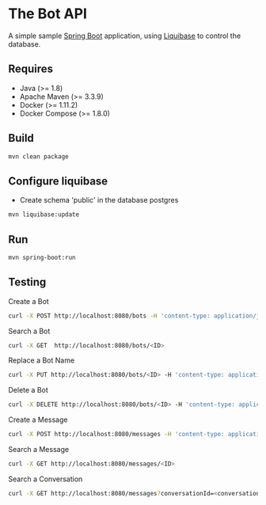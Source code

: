 # The Bot API

A simple sample [Spring Boot](http://projects.spring.io/spring-boot/) application, using [Liquibase](http://www.liquibase.org/) to control the database.

## Requires

- Java (>= 1.8)
- Apache Maven (>= 3.3.9)
- Docker (>= 1.11.2)
- Docker Compose (>= 1.8.0)


## Build
```bash
mvn clean package
```

## Configure liquibase
- Create schema 'public' in the database postgres
```bash
mvn liquibase:update
```

## Run
```bash
mvn spring-boot:run
```

## Testing
Create a Bot 
```bash
curl -X POST http://localhost:8080/bots -H 'content-type: application/json' -d '{"name": "<NAME>"}'
```

Search a Bot
```bash
curl -X GET  http://localhost:8080/bots/<ID>
```

Replace a Bot Name
```bash
curl -X PUT http://localhost:8080/bots/<ID> -H 'content-type: application/json' -d '{"name": "<NAME>"}'
```

Delete a Bot
```bash
curl -X DELETE http://localhost:8080/bots/<ID> -H 'content-type: application/json'
```

Create a Message
```bash
curl -X POST http://localhost:8080/messages -H 'content-type: application/json' -d '{"conversationId": "7665ada8-3448-4acd-a1b7-d688e68fe9a1", "timestamp": "2018-11-16T23:30:52.6917722Z", "from": "36b9f842-ee97-11e8-9443-0242ac120002", "to": "16edd3b3-3f75-40df-af07-2a3813a79ce9", "text": "34434343}'
```

Search a Message
```bash
curl -X GET http://localhost:8080/messages/<ID>
```

Search a Conversation
```bash
curl -X GET http://localhost:8080/messages?conversationId=<conversationId>
```




